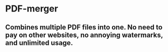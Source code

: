 # PDF-merger

## Combines multiple PDF files into one. No need to pay on other websites, no annoying watermarks, and unlimited usage.
